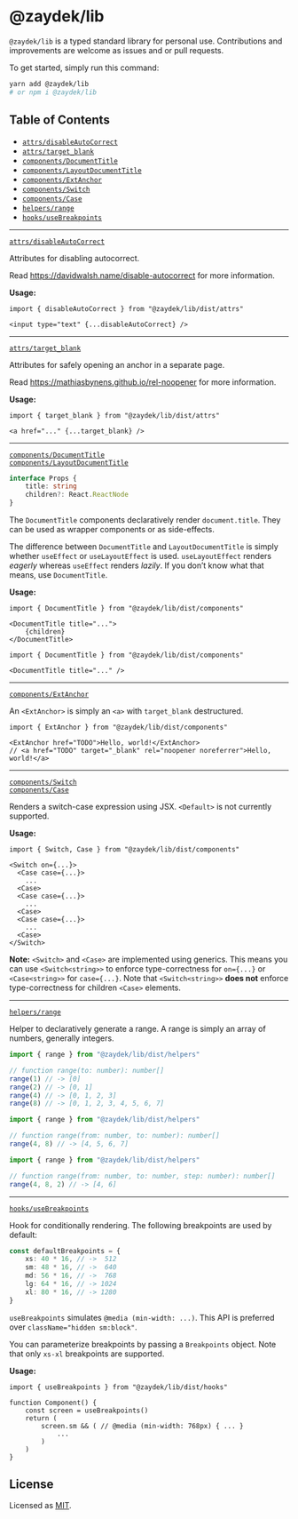 # @zaydek/lib

`@zaydek/lib` is a typed standard library for personal use. Contributions and improvements are welcome as issues and or
pull requests.

To get started, simply run this command:

```bash
yarn add @zaydek/lib
# or npm i @zaydek/lib
```

## Table of Contents

- [`attrs/disableAutoCorrect`](#disableAutoCorrect)
- [`attrs/target_blank`](#target_blank)
- [`components/DocumentTitle`](#DocumentTitle)
- [`components/LayoutDocumentTitle`](#LayoutDocumentTitle)
- [`components/ExtAnchor`](#ExtAnchor)
- [`components/Switch`](#Switch)
- [`components/Case`](#Case)
- [`helpers/range`](#range)
- [`hooks/useBreakpoints`](#useBreakpoints)

---

<a id="disableAutoCorrect" href="#disableAutoCorrect">`attrs/disableAutoCorrect`</a><br>

Attributes for disabling autocorrect.

Read https://davidwalsh.name/disable-autocorrect for more information.

**Usage:**

<!-- prettier-ignore -->
```tsx
import { disableAutoCorrect } from "@zaydek/lib/dist/attrs"

<input type="text" {...disableAutoCorrect} />
```

---

<a id="target_blank" href="#target_blank">`attrs/target_blank`</a>

Attributes for safely opening an anchor in a separate page.

Read https://mathiasbynens.github.io/rel-noopener for more information.

**Usage:**

<!-- prettier-ignore -->
```tsx
import { target_blank } from "@zaydek/lib/dist/attrs"

<a href="..." {...target_blank} />
```

---

<a id="DocumentTitle" href="#DocumentTitle">`components/DocumentTitle`</a><br>
<a id="LayoutDocumentTitle" href="#LayoutDocumentTitle">`components/LayoutDocumentTitle`</a>

```ts
interface Props {
	title: string
	children?: React.ReactNode
}
```

The `DocumentTitle` components declaratively render `document.title`. They can be used as wrapper components or as
side-effects.

The difference between `DocumentTitle` and `LayoutDocumentTitle` is simply whether `useEffect` or `useLayoutEffect` is
used. `useLayoutEffect` renders _eagerly_ whereas `useEffect` renders _lazily_. If you don’t know what that means, use
`DocumentTitle`.

**Usage:**

<!-- prettier-ignore -->
```tsx
import { DocumentTitle } from "@zaydek/lib/dist/components"

<DocumentTitle title="...">
	{children}
</DocumentTitle>
```

<!-- prettier-ignore -->
```tsx
import { DocumentTitle } from "@zaydek/lib/dist/components"

<DocumentTitle title="..." />
```

---

<a id="ExtAnchor" href="#ExtAnchor">`components/ExtAnchor`</a><br>

An `<ExtAnchor>` is simply an `<a>` with `target_blank` destructured.

<!-- prettier-ignore -->
```tsx
import { ExtAnchor } from "@zaydek/lib/dist/components"

<ExtAnchor href="TODO">Hello, world!</ExtAnchor>
// <a href="TODO" target="_blank" rel="noopener noreferrer">Hello, world!</a>
```

---

<a id="Switch" href="#Switch">`components/Switch`</a><br> <a id="Case" href="#Case">`components/Case`</a><br>

Renders a switch-case expression using JSX. `<Default>` is not currently supported.

**Usage:**

```tsx
import { Switch, Case } from "@zaydek/lib/dist/components"

<Switch on={...}>
  <Case case={...}>
    ...
  <Case>
  <Case case={...}>
    ...
  <Case>
  <Case case={...}>
    ...
  <Case>
</Switch>
```

**Note:** `<Switch>` and `<Case>` are implemented using generics. This means you can use `<Switch<string>>` to enforce
type-correctness for `on={...}` or `<Case<string>>` for `case={...}`. Note that `<Switch<string>>` **does not** enforce
type-correctness for children `<Case>` elements.

---

<a id="range" href="#range">`helpers/range`</a><br>

Helper to declaratively generate a range. A range is simply an array of numbers, generally integers.

```ts
import { range } from "@zaydek/lib/dist/helpers"

// function range(to: number): number[]
range(1) // -> [0]
range(2) // -> [0, 1]
range(4) // -> [0, 1, 2, 3]
range(8) // -> [0, 1, 2, 3, 4, 5, 6, 7]
```

```ts
import { range } from "@zaydek/lib/dist/helpers"

// function range(from: number, to: number): number[]
range(4, 8) // -> [4, 5, 6, 7]
```

```ts
import { range } from "@zaydek/lib/dist/helpers"

// function range(from: number, to: number, step: number): number[]
range(4, 8, 2) // -> [4, 6]
```

---

<a id="useBreakpoints" href="#useBreakpoints">`hooks/useBreakpoints`</a><br>

Hook for conditionally rendering. The following breakpoints are used by default:

```ts
const defaultBreakpoints = {
	xs: 40 * 16, // ->  512
	sm: 48 * 16, // ->  640
	md: 56 * 16, // ->  768
	lg: 64 * 16, // -> 1024
	xl: 80 * 16, // -> 1280
}
```

`useBreakpoints` simulates `@media (min-width: ...)`. This API is preferred over `className="hidden sm:block"`.

You can parameterize breakpoints by passing a `Breakpoints` object. Note that only `xs-xl` breakpoints are supported.

**Usage:**

```tsx
import { useBreakpoints } from "@zaydek/lib/dist/hooks"

function Component() {
	const screen = useBreakpoints()
	return (
		screen.sm && ( // @media (min-width: 768px) { ... }
			...
		)
	)
}
```

## License

Licensed as [MIT](./LICENSE).
